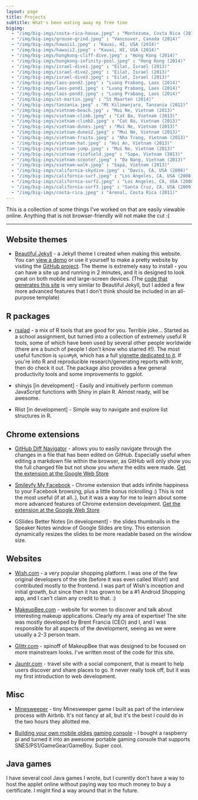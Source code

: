```yaml
---
layout: page
title: Projects
subtitle: What's been eating away my free time
bigimg:
  - "/img/big-imgs/costa-rica-house.jpeg" : "Montezuma, Costa Rica (2011)"
  - "/img/big-imgs/grouse-grind.jpeg" : "Vancouver, Canada (2014)"
  - "/img/big-imgs/hawaii1.jpeg" : "Kauai, HI, USA (2014)"
  - "/img/big-imgs/hawaii2.jpeg" : "Kauai, HI, USA (2014)"
  - "/img/big-imgs/hongkong-cliff-dive.jpeg" : "Hong Kong (2014)"
  - "/img/big-imgs/hongkong-infinity-pool.jpeg" : "Hong Kong (2014)"
  - "/img/big-imgs/israel-dive1.jpeg" : "Eilat, Israel (2013)"
  - "/img/big-imgs/israel-dive2.jpeg" : "Eilat, Israel (2013)"
  - "/img/big-imgs/israel-dive3.jpeg" : "Eilat, Israel (2013)"
  - "/img/big-imgs/laos-pond2.jpeg" : "Luang Prabang, Laos (2014)"
  - "/img/big-imgs/laos-pond1.jpeg" : "Luang Prabang, Laos (2014)"
  - "/img/big-imgs/laos-pond3.jpeg" : "Luang Prabang, Laos (2014)"
  - "/img/big-imgs/st-martin.jpeg" : "St Maarten (2014)"
  - "/img/big-imgs/tanzania.jpeg" : "Mt Kilimanjaro, Tanzania (2012)"
  - "/img/big-imgs/vietnam-beach.jpg" : "Mui Ne, Vietnam (2013)"
  - "/img/big-imgs/vietnam-climb.jpeg" : "Cat Ba, Vietnam (2013)"
  - "/img/big-imgs/vietnam-climb2.jpeg" : "Cat Ba, Vietnam (2013)" 
  - "/img/big-imgs/vietnam-dunes.jpeg" : "Mui Ne, Vietnam (2013)"
  - "/img/big-imgs/vietnam-dunes2.jpeg" : "Mui Ne, Vietnam (2013)"
  - "/img/big-imgs/vietnam-fruits.jpeg" : "Nha Trang, Vietnam (2013)"
  - "/img/big-imgs/vietnam-hat.jpeg" : "Hoi An, Vietnam (2013)"
  - "/img/big-imgs/vietnam-jump.jpeg" : "Mui Ne, Vietnam (2013)"
  - "/img/big-imgs/vietnam-ricefield.jpeg" : "Sapa, Vietnam (2013)"
  - "/img/big-imgs/vietnam-scooter.jpeg" : "Da Nang, Vietnam (2013)"
  - "/img/big-imgs/vietnam-walk.jpeg" : "Sapa, Vietnam (2013)"
  - "/img/big-imgs/california-skydive.jpeg" : "Davis, CA, USA (2008)"
  - "/img/big-imgs/california-surf.jpeg" : "Los Angeles, CA, USA (2008)"
  - "/img/big-imgs/california-surf2.jpeg" : "Los Angeles, CA, USA (2008)" 
  - "/img/big-imgs/california-surf3.jpeg" : "Santa Cruz, CA, USA (2009)"
  - "/img/big-imgs/costa-rica.jpeg" : "Arenal, Costa Rica (2011)"
---
```


This is a collection of some things I've worked on that are easily viewable online. Anything that is not browser-friendly will not make the cut :(

--- 

## Website themes

- [Beautiful Jekyll](http://deanattali.com/beautiful-jekyll/) - a Jekyll theme I created when making this website.  You can [view a demo](http://deanattali.com/beautiful-jekyll/) or use it yourself to make a pretty website by visiting the [GitHub project](https://github.com/daattali/beautiful-jekyll#readme). The theme is extremely easy to install - you can have a site up and running in 2 minutes, and it is designed to look great on both mobile and large-screen devices. (The [code that generates this site](https://github.com/daattali/daattali.github.io) is very similar to Beautiful Jekyll, but I added a few more advanced features that I don't think should be included in an all-purpose template)

## R packages

- [rsalad](https://github.com/daattali/rsalad) - a mix of R tools that are good for you. Terrible joke... Started as a school assignment, but turned into a collection of extremely useful R tools, some of which have been used by several other people worldwide (there are a bunch of people I don't know who starred it!). The most useful function is `spinMyR`, which has a full [vignette dedicated to it](https://github.com/daattali/rsalad/blob/master/inst/doc/spinMyR.md). If you're into R and reproducible research/generating reports with knitr, then do check it out.  The package also provides a few general productivity tools and some improvements to ggplot.

- shinyjs [in development] - Easily and intuitively perform common JavaScript functions with Shiny in plain R.  Almost ready, will be awesome.

- Rlist [in development] - Simple way to navigate and explore list structures in R.


## Chrome extensions

- [GitHub Diff Navigator](https://github.com/daattali/github-diff-navigator-extension) - allows you to easily navigate through the changes in a file that has been edited on GitHub.  Especially useful when editing a markdown file within the browser, as GitHub will only show you the full changed file but not show you *where* the edits were made.  [Get the extension at the Google Web Store](https://chrome.google.com/webstore/detail/github-diff-navigator/aoojogkiedabnddmokieplfnmjehlneo)

- [Smileyfy My Facebook](https://github.com/daattali/smileyfy-my-facebook-extension) -  Chrome extension that adds infinite happiness to your Facebook browsing, plus a little bonus rickrolling :)  This is not the most useful (if at all..), but it was a way for me to learn about some more advanced features of Chrome extension development. [Get the extension at the Google Web Store](https://chrome.google.com/webstore/detail/smileyfy-my-facebook/ideagdnlnmgjdhhbelgadnakbhphljol)

- GSlides Better Notes [in development] - the slides thumbnails in the Speaker Notes window of Google Slides are tiny. This extension dynamically resizes the slides to be more readable based on the window size. 


## Websites

- [Wish.com](http://wish.com) - a very popular shopping platform. I was one of the few original developers of the site (before it was even called Wish!) and contributed mostly to the frontend. I was part of Wish's inception and initial growth, but since then it has grown to be a #1 Android Shopping app, and I can't claim any credit to that. :)

- [MakeupBee.com](https://www.makeupbee.com) - website for women to discover and talk about interesting makeup applications. Clearly my area of expertise! The site was mostly developed by Brent Francia (CEO) and I, and I was responsible for all aspects of the development, seeing as we were usually a 2-3 person team.

- [Glittr.com](https://www.glittr.com) - spinoff of MakeupBee that was designed to be focused on more mainstream looks. I've written most of the code for this site.

- [Jauntr.com](http://www.jauntr.com/) - travel site with a social component, that is meant to help users discover and share places to go. It never really took off, but it was my first introduction to web development.


## Misc

- [Minesweeper](./files/Minesweeper) - tiny Minesweeper game I built as part of the interview process with Airbnb.  It's not fancy at all, but it's the best I could do in the two hours they allotted me.

- [Building your own mobile oldies gaming console](https://github.com/daattali/rasperry-pi-gaming-console-setup) - I bought a raspberry pi and turned it into an awesome portable gaming console that supports SNES/PS1/GameGear/GameBoy.  Super cool.

## Java games

I have several cool Java games I wrote, but I curently don't have a way to host the applet online without paying way too much money to buy a certificate.  I might find a way around that in the future.